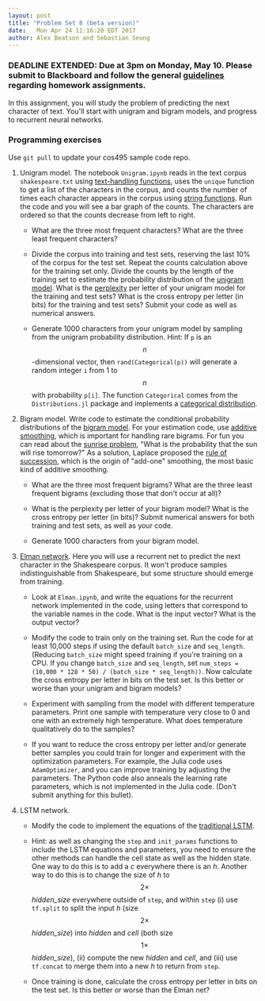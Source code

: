 ```yaml
---
layout: post
title: "Problem Set 8 (beta version)"
date:   Mon Apr 24 11:16:20 EDT 2017
author: Alex Beatson and Sebastian Seung
---
```

<style>
.center-image
{
    margin: 0 auto;
    display: block;
}
</style>

$$
\DeclareMathOperator*\trace{Tr}
\DeclareMathOperator*\argmax{argmax}
\DeclareMathOperator*\argmin{argmin}
$$

### DEADLINE EXTENDED: Due at 3pm on Monday, May 10. Please submit to Blackboard and follow the general [guidelines](https://cos495.github.io/general/2017/02/06/homework-guidelines.html) regarding homework assignments.

In this assignment, you will study the problem of predicting the next character of text.  You'll start with unigram and bigram models, and progress to recurrent neural networks.

### Programming exercises

Use `git pull` to update your cos495 sample code repo.

1. Unigram model.  The notebook `Unigram.ipynb` reads in the text corpus `shakespeare.txt` using [text-handling functions](https://en.wikibooks.org/wiki/Introducing_Julia/Working_with_text_files), uses the `unique` function to get a list of the characters in the corpus, and counts the number of times each character appears in the corpus using [string functions](https://en.wikibooks.org/wiki/Introducing_Julia/Strings_and_characters). Run the code and you will see a bar graph of the counts.  The characters are ordered so that the counts decrease from left to right. 

   - What are the three most frequent characters? What are the three least frequent characters?
   
   - Divide the corpus into training and test sets, reserving the last 10% of the corpus for the test set.  Repeat the counts calculation above for the training set only.  Divide the counts by the length of the training set to estimate the probability distribution of the [unigram model](https://en.wikipedia.org/wiki/Language_model#Unigram_models).  What is the [perplexity](https://en.wikipedia.org/wiki/Perplexity) per letter of your unigram model for the training and test sets?  What is the cross entropy per letter (in bits) for the training and test sets?  Submit your code as well as numerical answers.
   
   - Generate 1000 characters from your unigram model by sampling from the unigram probability distribution.  Hint: If `p` is an $$n$$-dimensional vector, then `rand(Categorical(p))` will generate a random integer `i` from 1 to $$n$$ with probability `p[i]`.  The function `Categorical` comes from the `Distributions.jl` package and implements a [categorical distribution](https://en.wikipedia.org/wiki/Categorical_distribution).
   
2. Bigram model. Write code to estimate the conditional probability distributions of the [bigram model](https://en.wikipedia.org/wiki/Language_model#n-gram_models). For your estimation code, use [additive smoothing](https://en.wikipedia.org/wiki/Additive_smoothing), which is important for handling rare bigrams. For fun you can read about the [sunrise problem](https://en.wikipedia.org/wiki/Sunrise_problem), "What is the probability that the sun will rise tomorrow?"  As a solution, Laplace proposed the [rule of succession](https://en.wikipedia.org/wiki/Rule_of_succession), which is the origin of "add-one" smoothing, the most basic kind of additive smoothing.

   - What are the three most frequent bigrams?  What are the three least frequent bigrams (excluding those that don't occur at all)?

   - What is the perplexity per letter of your bigram model?  What is the cross entropy per letter (in bits)?  Submit numerical answers for both training and test sets, as well as your code.

   - Generate 1000 characters from your bigram model.

3. [Elman network](https://en.wikipedia.org/wiki/Recurrent_neural_network#Elman_networks_and_Jordan_networks). Here you will use a recurrent net to predict the next character in the Shakespeare corpus.  It won't produce samples indistinguishable from Shakespeare, but some structure should emerge from training.

   - Look at `Elman.ipynb`, and write the equations for the recurrent network implemented in the code, using letters that correspond to the variable names in the code. What is the input vector?  What is the output vector?

   - Modify the code to train only on the training set. Run the code for at least 10,000 steps if using the default `batch_size` and `seq_length`. (Reducing `batch_size` might speed training if you're training on a CPU. If you change `batch_size` and `seq_length`, set `num_steps = (10,000 * 128 * 50) / (batch_size * seq_length))`. Now calculate the cross entropy per letter in bits on the test set.  Is this better or worse than your unigram and bigram models?

   - Experiment with sampling from the model with different temperature parameters. Print one sample with temperature very close to 0 and one with an extremely high temperature. What does temperature qualitatively do to the samples?
   
   - If you want to reduce the cross entropy per letter and/or generate better samples you could train for longer and experiment with the optimization parameters. For example, the Julia code uses `AdamOptimizer`, and you can improve training by adjusting the parameters. The Python code also anneals the learning rate parameters, which is not implemented in the Julia code.  (Don't submit anything for this bullet).

2. LSTM network. 

   - Modify the code to implement the equations of the [traditional LSTM](https://en.wikipedia.org/wiki/Long_short-term_memory#Traditional_LSTM).
   
   - Hint: as well as changing the `step` and `init_params` functions to include the LSTM equations and parameters, you need to ensure the other methods can handle the cell state as well as the hidden state. One way to do this is to add a *c* everywhere there is an *h*. Another way to do this is to change the size of *h* to $$2\times$$ *hidden_size* everywhere outside of `step`, and within `step` (i) use `tf.split` to split the input *h* (size $$2\times$$ *hidden_size*) into *hidden* and *cell* (both size $$1\times$$ *hidden_size*), (ii) compute the new *hidden* and *cell*, and (iii) use `tf.concat` to merge them into a new *h* to return from `step`.

   - Once training is done, calculate the cross entropy per letter in bits on the test set.  Is this better or worse than the Elman net?
